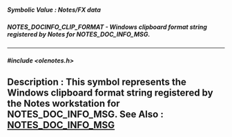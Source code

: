 ##### Symbolic Value : Notes/FX data
##### NOTES_DOCINFO_CLIP_FORMAT - Windows clipboard format string registered by Notes for NOTES_DOC_INFO_MSG.
---
##### #include <olenotes.h>
**Description :**
This symbol represents the Windows clipboard format string registered by the 
Notes workstation for NOTES_DOC_INFO_MSG.
**See Also :**
[NOTES_DOC_INFO_MSG](D:/md_files/NOTES_DOC_INFO_MSG.md)
---
